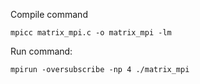Compile command

    mpicc matrix_mpi.c -o matrix_mpi -lm
Run command:
    
    mpirun -oversubscribe -np 4 ./matrix_mpi